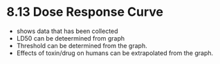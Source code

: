 # 8.13 Dose Response Curve

* shows data that has been collected
* LD50 can be deteermined from graph
* Threshold can be determined from the graph.
* Effects of toxin/drug on humans can be extrapolated from the graph.

